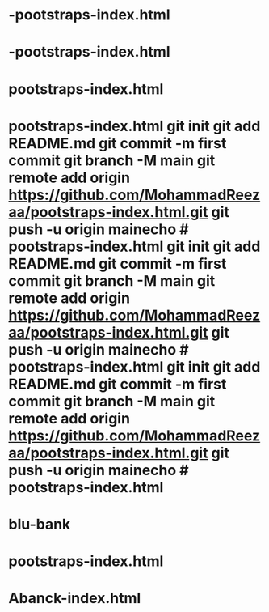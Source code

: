 # -pootstraps-index.html
# -pootstraps-index.html
# pootstraps-index.html
# pootstraps-index.html git init git add README.md git commit -m first commit git branch -M main git remote add origin https://github.com/MohammadReezaa/pootstraps-index.html.git git push -u origin mainecho # pootstraps-index.html git init git add README.md git commit -m first commit git branch -M main git remote add origin https://github.com/MohammadReezaa/pootstraps-index.html.git git push -u origin mainecho # pootstraps-index.html git init git add README.md git commit -m first commit git branch -M main git remote add origin https://github.com/MohammadReezaa/pootstraps-index.html.git git push -u origin mainecho # pootstraps-index.html
# blu-bank
# pootstraps-index.html
# Abanck-index.html
